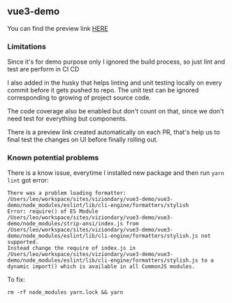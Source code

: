 ## vue3-demo
You can find the preview link [HERE]()

### Limitations
Since it's for demo purpose only I ignored the build process, so just lint and test are perform in CI CD

I also added in the husky that helps linting and unit testing locally on every commit before it gets pushed to repo. The unit test can be ignored corresponding to growing of project source code. 

The code coverage also be enabled but don't count on that, since we don't need test for everything but components. 

There is a preview link created automatically on each PR, that's help us to final test the changes on UI before finally rolling out.

### Known potential problems
There is a know issue, everytime I installed new package and then run `yarn lint` got error: 
```console 
There was a problem loading formatter: /Users/leo/workspace/sites/viziondary/vue3-demo/vue3-demo/node_modules/eslint/lib/cli-engine/formatters/stylish
Error: require() of ES Module /Users/leo/workspace/sites/viziondary/vue3-demo/vue3-demo/node_modules/strip-ansi/index.js from /Users/leo/workspace/sites/viziondary/vue3-demo/vue3-demo/node_modules/eslint/lib/cli-engine/formatters/stylish.js not supported.
Instead change the require of index.js in /Users/leo/workspace/sites/viziondary/vue3-demo/vue3-demo/node_modules/eslint/lib/cli-engine/formatters/stylish.js to a dynamic import() which is available in all CommonJS modules.
```

To fix: 
```
rm -rf node_modules yarn.lock && yarn
```
